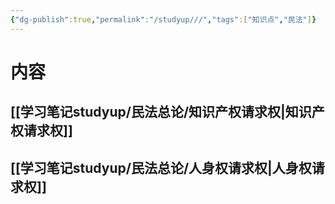 ```yaml
---
{"dg-publish":true,"permalink":"/studyup///","tags":["知识点","民法"]}
---
```


# 内容
## [[学习笔记studyup/民法总论/知识产权请求权\|知识产权请求权]]
## [[学习笔记studyup/民法总论/人身权请求权\|人身权请求权]]